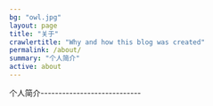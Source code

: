 ```yaml
---
bg: "owl.jpg"
layout: page
title: "关于"
crawlertitle: "Why and how this blog was created"
permalink: /about/
summary: "个人简介"
active: about
---
```


个人简介----------------------------
